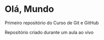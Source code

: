 # Olá, Mundo
 Primeiro repositório do Curso de Git e GitHub

Repositório criado durante um aula ao vivo
